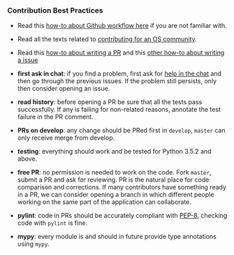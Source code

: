### Contribution Best Practices

* Read this [how-to about Github workflow here](https://guides.github.com/introduction/flow/) if you are not familiar with.

* Read all the texts related to [contributing for an OS community](https://github.com/HTTP-APIs/hydrus/tree/master/.github).

* Read this [how-to about writing a PR](https://github.com/blog/1943-how-to-write-the-perfect-pull-request) and this [other how-to about writing a issue](https://wiredcraft.com/blog/how-we-write-our-github-issues/)

* **first ask in chat**: if you find a problem, first ask for [help in the chat](https://hydraecosystem.slack.com/) and then go through the previous issues. If the problem still persists, only then consider opening an issue.
    
* **read history**: before opening a PR be sure that all the tests pass successfully. If any is failing for non-related reasons, annotate the test failure in the PR comment.

* **PRs on develop**: any change should be PRed first in `develop`, `master` can only receive merge from develop.

* **testing**:  everything should work and be tested for Python 3.5.2 and above.
    
* **free PR**: no permission is needed to work on the code. Fork `master`, submit a PR and ask for reviewing. PR is the natural place for code comparison and corrections. If many contributors have something ready in a PR, we can consider opening a branch in which different people working on the same part of the application can collaborate.

* **pylint**: code in PRs should be accurately compliant with [PEP-8](https://www.python.org/dev/peps/pep-0008/), checking code with `pylint` is fine.

* **mypy**: every module is and should in future provide type annotations using `mypy`.
